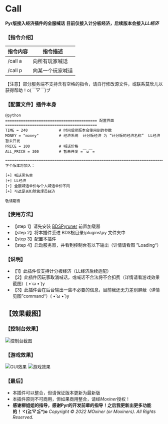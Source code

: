 # Call
**Pyr版接入经济插件的全服喊话** 
**目前仅接入计分板经济，后续版本会接入*LL经济***
### 【指令介绍】
| 指令内容|	指令描述
----|----|
|/call a|	向所有玩家喊话
|/call p|	向某一个玩家喊话
【注意】部分服务端不支持含有空格的指令，请自行修改源文件，或联系莫欣儿以获得帮助！o(*￣▽￣*)ブ
### 【配置文件】插件本身

```
@python
========================================= 配置界面 =========================================
TIME = 240              # 时间后续版本会使用到的参数
MONEY = "money"         # 经济系统  计分板经济 为 “计分板的经济名称”  LL经济暂未开发
PRICE = 100             # 喊话价格
ALL_PRICE = 300         # 暂未开发 =￣ω￣=
 ===========================================================================================
下个版本将加入：

[+] 喊话黑名单
[+] LL经济
[+] 全服喊话单价与个人喊话单价不同
[+] 可选是否扣除管理员经济

敬请期待

```
### 【使用方法】
   * 【step 1】请先安装 [BDSPyruner](https://github.com/WillowSauceR/BDSpyrunner/invitations)
 前置加载器
   * 【step 2】将本插件丢进 BDS根目录\plugins\py 文件夹中
   * 【step 3】配置本插件 
   * 【step 4】启动服务器，并看到控制台有以下输出（详情请看图 ”Loading“）

### 【说明】
 * 【1】此插件仅支持计分板经济（LL经济后续适配）
 * 【2】此插件因玩家取消喊话，或喊话不合法将不会扣费（详情请看游戏效果截图）( •̀ ω •́ )y
 * 【3】此插件会在后台输出一些不必要的信息，目前我还无力差别屏蔽（详情见图”command“）( •̀ ω •́ )y

## 【效果截图】
### 【控制台效果】
![控制台截图](https://s4.ax1x.com/2022/01/25/7H912Q.png)
### 【游戏效果】
![GUI效果](https://s4.ax1x.com/2022/01/25/7H9fPO.png)
![游戏效果](https://s4.ax1x.com/2022/01/25/7H9qdP.png)

### 【最后】
* 本插件可以整合，但请保证版本更新为最新版
* 本插件原则不可商用，但如果商用整合，请经*Moxiner*授权！
* **感谢柳姐姐的指导，感谢Pyr的开发前辈的指导！之后我更新出更多功能的！ヾ(≧▽≦*)o** 
*Copyright © 2022 MOxiner (or Moxiners). All Rights Reserved.*


